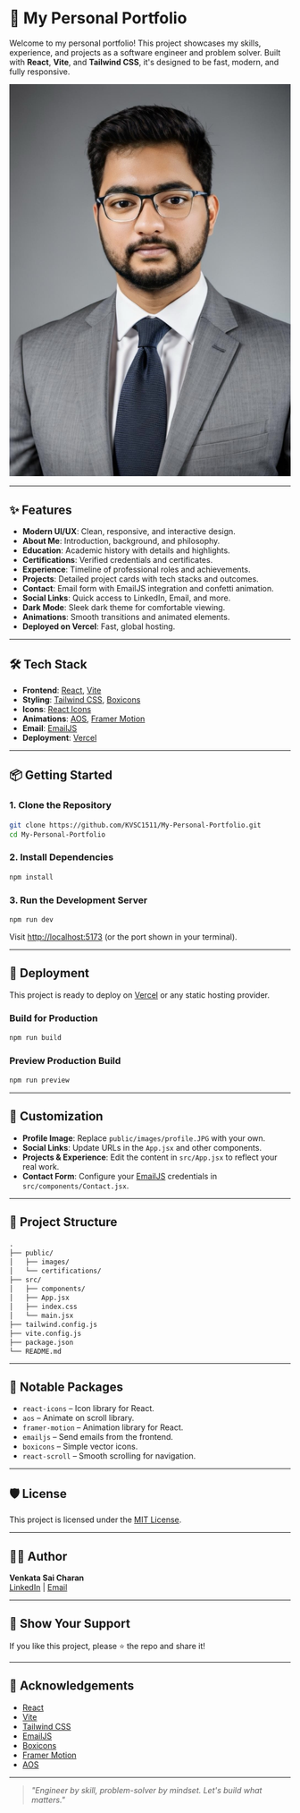 # 🚀 My Personal Portfolio

Welcome to my personal portfolio! This project showcases my skills, experience, and projects as a software engineer and problem solver. Built with **React**, **Vite**, and **Tailwind CSS**, it's designed to be fast, modern, and fully responsive.

![Portfolio Screenshot](public/images/profile.JPG)

---

## ✨ Features

- **Modern UI/UX**: Clean, responsive, and interactive design.
- **About Me**: Introduction, background, and philosophy.
- **Education**: Academic history with details and highlights.
- **Certifications**: Verified credentials and certificates.
- **Experience**: Timeline of professional roles and achievements.
- **Projects**: Detailed project cards with tech stacks and outcomes.
- **Contact**: Email form with EmailJS integration and confetti animation.
- **Social Links**: Quick access to LinkedIn, Email, and more.
- **Dark Mode**: Sleek dark theme for comfortable viewing.
- **Animations**: Smooth transitions and animated elements.
- **Deployed on Vercel**: Fast, global hosting.

---

## 🛠️ Tech Stack

- **Frontend**: [React](https://reactjs.org/), [Vite](https://vitejs.dev/)
- **Styling**: [Tailwind CSS](https://tailwindcss.com/), [Boxicons](https://boxicons.com/)
- **Icons**: [React Icons](https://react-icons.github.io/react-icons/)
- **Animations**: [AOS](https://michalsnik.github.io/aos/), [Framer Motion](https://www.framer.com/motion/)
- **Email**: [EmailJS](https://www.emailjs.com/)
- **Deployment**: [Vercel](https://vercel.com/)

---

## 📦 Getting Started

### 1. **Clone the Repository**

```bash
git clone https://github.com/KVSC1511/My-Personal-Portfolio.git
cd My-Personal-Portfolio
```

### 2. **Install Dependencies**

```bash
npm install
```

### 3. **Run the Development Server**

```bash
npm run dev
```

Visit [http://localhost:5173](http://localhost:5173) (or the port shown in your terminal).

---

## 🚀 Deployment

This project is ready to deploy on [Vercel](https://vercel.com/) or any static hosting provider.

### **Build for Production**

```bash
npm run build
```

### **Preview Production Build**

```bash
npm run preview
```

---

## 📝 Customization

- **Profile Image**: Replace `public/images/profile.JPG` with your own.
- **Social Links**: Update URLs in the `App.jsx` and other components.
- **Projects & Experience**: Edit the content in `src/App.jsx` to reflect your real work.
- **Contact Form**: Configure your [EmailJS](https://www.emailjs.com/) credentials in `src/components/Contact.jsx`.

---

## 📁 Project Structure

```
.
├── public/
│   ├── images/
│   └── certifications/
├── src/
│   ├── components/
│   ├── App.jsx
│   ├── index.css
│   └── main.jsx
├── tailwind.config.js
├── vite.config.js
├── package.json
└── README.md
```

---

## 🧩 Notable Packages

- `react-icons` – Icon library for React.
- `aos` – Animate on scroll library.
- `framer-motion` – Animation library for React.
- `emailjs` – Send emails from the frontend.
- `boxicons` – Simple vector icons.
- `react-scroll` – Smooth scrolling for navigation.

---

## 🛡️ License

This project is licensed under the [MIT License](LICENSE).

---

## 🙋‍♂️ Author

**Venkata Sai Charan**  
[LinkedIn](https://www.linkedin.com/in/sai-charan-k-v/) | [Email](mailto:saicharankarasala@gmail.com)

---

## 🌟 Show Your Support

If you like this project, please ⭐️ the repo and share it!

---

## 📣 Acknowledgements

- [React](https://reactjs.org/)
- [Vite](https://vitejs.dev/)
- [Tailwind CSS](https://tailwindcss.com/)
- [EmailJS](https://www.emailjs.com/)
- [Boxicons](https://boxicons.com/)
- [Framer Motion](https://www.framer.com/motion/)
- [AOS](https://michalsnik.github.io/aos/)

---

> _"Engineer by skill, problem-solver by mindset. Let's build what matters."_ 
